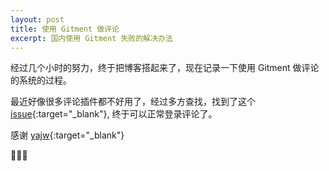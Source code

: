 ```yaml
---
layout: post
title: 使用 Gitment 做评论
excerpt: 国内使用 Gitment 失败的解决办法
---
```


经过几个小时的努力，终于把博客搭起来了，现在记录一下使用 Gitment 做评论的系统的过程。

最近好像很多评论插件都不好用了，经过多方查找，找到了这个 [issue](https://github.com/imsun/gitment/issues/188){:target="_blank"}, 终于可以正常登录评论了。

感谢 [yajw](https://github.com/yajw){:target="_blank"}

👏👏👏